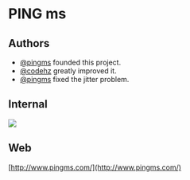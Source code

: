 # PING ms

## Authors
* [@pingms](https://github.com/pingms) founded this project.
* [@codehz](https://github.com/codehz) greatly improved it.
* [@pingms](https://github.com/pingms) fixed the jitter problem.

## Internal
![](https://raw.githubusercontent.com/pingms/pingms/master/Image-Precise.png "")

## Web
[http://www.pingms.com/](http://www.pingms.com/)

